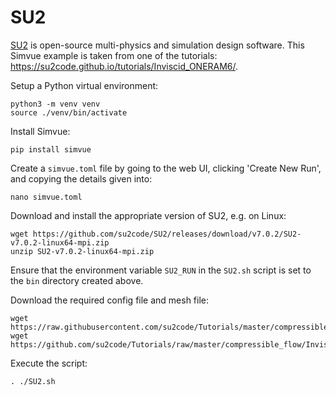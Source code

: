 # SU2

[SU2](https://su2code.github.io/) is open-source multi-physics and simulation design software. This Simvue example is taken from one of the tutorials: https://su2code.github.io/tutorials/Inviscid_ONERAM6/.

Setup a Python virtual environment:
```
python3 -m venv venv
source ./venv/bin/activate
```
Install Simvue:
```
pip install simvue
```
Create a `simvue.toml` file by going to the web UI, clicking 'Create New Run', and copying the details given into:
```
nano simvue.toml
```
Download and install the appropriate version of SU2, e.g. on Linux:
```
wget https://github.com/su2code/SU2/releases/download/v7.0.2/SU2-v7.0.2-linux64-mpi.zip
unzip SU2-v7.0.2-linux64-mpi.zip
```
Ensure that the environment variable `SU2_RUN` in the `SU2.sh` script is set to the `bin` directory created above.

Download the required config file and mesh file:
```
wget https://raw.githubusercontent.com/su2code/Tutorials/master/compressible_flow/Inviscid_ONERAM6/inv_ONERAM6.cfg
wget https://github.com/su2code/Tutorials/raw/master/compressible_flow/Inviscid_ONERAM6/mesh_ONERAM6_inv_ffd.su2
```
Execute the script:
```
. ./SU2.sh
```
